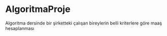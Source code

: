 # AlgoritmaProje
Algoritma dersinde bir şirketteki çalışan bireylerin belli kriterlere göre maaş hesaplanması
